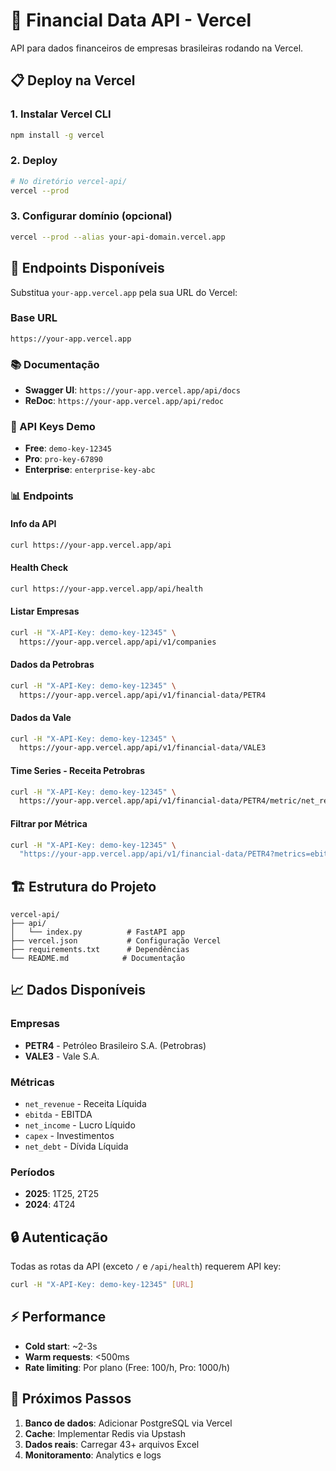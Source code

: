 # 🚀 Financial Data API - Vercel

API para dados financeiros de empresas brasileiras rodando na Vercel.

## 📋 Deploy na Vercel

### 1. Instalar Vercel CLI
```bash
npm install -g vercel
```

### 2. Deploy
```bash
# No diretório vercel-api/
vercel --prod
```

### 3. Configurar domínio (opcional)
```bash
vercel --prod --alias your-api-domain.vercel.app
```

## 🔗 Endpoints Disponíveis

Substitua `your-app.vercel.app` pela sua URL do Vercel:

### Base URL
```
https://your-app.vercel.app
```

### 📚 Documentação
- **Swagger UI**: `https://your-app.vercel.app/api/docs`
- **ReDoc**: `https://your-app.vercel.app/api/redoc`

### 🔑 API Keys Demo
- **Free**: `demo-key-12345`
- **Pro**: `pro-key-67890`
- **Enterprise**: `enterprise-key-abc`

### 📊 Endpoints

#### Info da API
```bash
curl https://your-app.vercel.app/api
```

#### Health Check
```bash
curl https://your-app.vercel.app/api/health
```

#### Listar Empresas
```bash
curl -H "X-API-Key: demo-key-12345" \
  https://your-app.vercel.app/api/v1/companies
```

#### Dados da Petrobras
```bash
curl -H "X-API-Key: demo-key-12345" \
  https://your-app.vercel.app/api/v1/financial-data/PETR4
```

#### Dados da Vale
```bash
curl -H "X-API-Key: demo-key-12345" \
  https://your-app.vercel.app/api/v1/financial-data/VALE3
```

#### Time Series - Receita Petrobras
```bash
curl -H "X-API-Key: demo-key-12345" \
  https://your-app.vercel.app/api/v1/financial-data/PETR4/metric/net_revenue
```

#### Filtrar por Métrica
```bash
curl -H "X-API-Key: demo-key-12345" \
  "https://your-app.vercel.app/api/v1/financial-data/PETR4?metrics=ebitda,net_income"
```

## 🏗️ Estrutura do Projeto

```
vercel-api/
├── api/
│   └── index.py          # FastAPI app
├── vercel.json           # Configuração Vercel
├── requirements.txt      # Dependências
└── README.md            # Documentação
```

## 📈 Dados Disponíveis

### Empresas
- **PETR4** - Petróleo Brasileiro S.A. (Petrobras)
- **VALE3** - Vale S.A.

### Métricas
- `net_revenue` - Receita Líquida
- `ebitda` - EBITDA
- `net_income` - Lucro Líquido
- `capex` - Investimentos
- `net_debt` - Dívida Líquida

### Períodos
- **2025**: 1T25, 2T25
- **2024**: 4T24

## 🔒 Autenticação

Todas as rotas da API (exceto `/` e `/api/health`) requerem API key:

```bash
curl -H "X-API-Key: demo-key-12345" [URL]
```

## ⚡ Performance

- **Cold start**: ~2-3s
- **Warm requests**: <500ms
- **Rate limiting**: Por plano (Free: 100/h, Pro: 1000/h)

## 🎯 Próximos Passos

1. **Banco de dados**: Adicionar PostgreSQL via Vercel
2. **Cache**: Implementar Redis via Upstash
3. **Dados reais**: Carregar 43+ arquivos Excel
4. **Monitoramento**: Analytics e logs